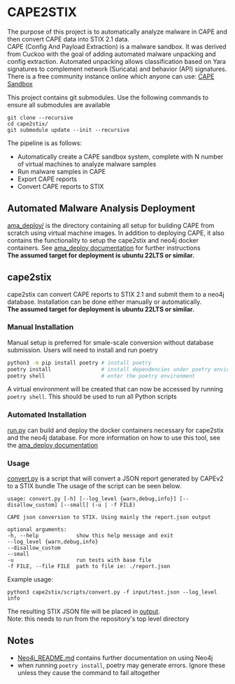 # CAPE2STIX
The purpose of this project is to automatically analyze malware in CAPE and then convert CAPE data into STIX 2.1 data. <br>CAPE (Config And Payload Extraction) is a malware sandbox. It was derived from Cuckoo with the goal of adding automated malware unpacking and config extraction. Automated unpacking allows classification based on Yara signatures to complement network (Suricata) and behavior (API) signatures.
There is a free community instance online which anyone can use: [CAPE Sandbox](https://capesandbox.com)

This project contains git submodules. Use the following commands to ensure all submodules are available

    git clone --recursive
    cd cape2stix/
    git submodule update --init --recursive


The pipeline is as follows:
- Automatically create a CAPE sandbox system, complete with N number of virtual machines to analyze malware samples
- Run malware samples in CAPE
- Export CAPE reports
- Convert CAPE reports to STIX



## Automated Malware Analysis Deployment
[ama_deploy/](ama_deploy/) is the directory containing all setup for building CAPE from scratch using virtual machine images. In addition to deploying CAPE, it also contains the functionality to setup the cape2stix and neo4j docker containers. See [ama_deploy documentation](ama_deploy/README.md#command-description) for further instructions <br>**The assumed target for deployment is ubuntu 22LTS or similar.**


## cape2stix
cape2stix can convert CAPE reports to STIX 2.1 and submit them to a neo4j database. Installation can be done either manually or automatically. <br>**The assumed target for deployment is ubuntu 22LTS or similar.**

### Manual Installation
Manual setup is preferred for smale-scale conversion without database submission. Users will need to install and run poetry
```bash
python3 -m pip install poetry # install poetry
poetry install                # install dependencies under poetry environment
poetry shell                  # enter the poetry environment
```
A virtual environment will be created that can now be accessed by running `poetry shell`. This should be used to run all Python scripts

### Automated Installation
[run.py](ama_deploy/run.py) can build and deploy the docker containers necessary for cape2stix and the neo4j database. For more information on how to use this tool, see the [ama_deploy documentation](ama_deploy/README.md#command-description)

### Usage
[convert.py](cape2stix/scripts/convert.py) is a script that will convert a JSON report generated by CAPEv2 to a STIX bundle
 The usage of the script can be seen below.

    usage: convert.py [-h] [--log_level {warn,debug,info}] [--disallow_custom] [--small] (-u | -f FILE)

    CAPE json conversion to STIX. Using mainly the report.json output

    optional arguments:
    -h, --help            show this help message and exit
    --log_level {warn,debug,info}
    --disallow_custom
    --small
    -u                    run tests with base file
    -f FILE, --file FILE  path to file ie: ./report.json

Example usage:

    python3 cape2stix/scripts/convert.py -f input/test.json --log_level info

The resulting STIX JSON file will be placed in [output](output/).<br>Note: this needs to run from the repository's top level directory

## Notes

- [Neo4j_README.md](cape2stix/todb/neo4j_readme/Neo4j_README.md) contains further documentation on using Neo4j
- when running `poetry install`, poetry may generate errors. Ignore these unless they cause the command to fail altogether